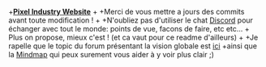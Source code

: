+<b><u>Pixel Industry Website</u></b>
+
+Merci de vous mettre a jours des commits avant toute modification !
+
+N'oubliez pas d'utiliser le chat <a href=https://discord.gg/hphUKyF>Discord</a>  pour échanger avec tout le monde: points de vue, facons de faire, etc etc... 
+<br>Plus on propose, mieux c'est ! (et ca vaut pour ce readme d'ailleurs)
+
+Je rapelle que le topic du forum présentant la vision globale est <a href=https://openclassrooms.com/forum/sujet/site-web-pixel-industry>ici</a> 
+ainsi que la <a href=https://atlas.mindmup.com/2017/04/c4860ed0191f11e7abca47410a4665c9/pixel_industry/index.html>Mindmap</a> qui peux surement vous aider à y voir plus clair ;)
